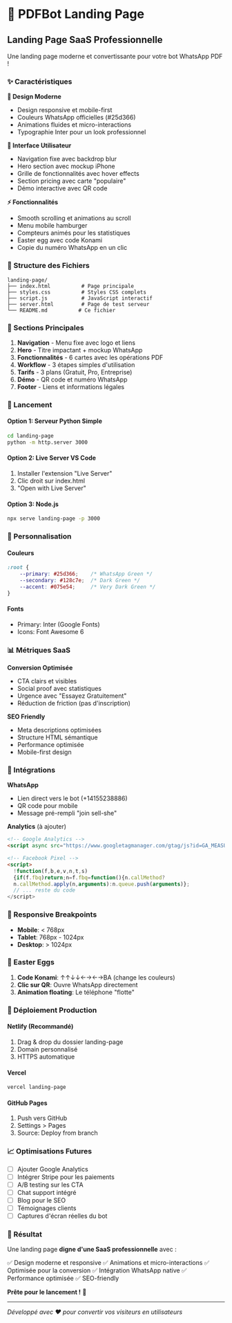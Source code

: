 # 🚀 PDFBot Landing Page

## Landing Page SaaS Professionnelle

Une landing page moderne et convertissante pour votre bot WhatsApp PDF !

### ✨ Caractéristiques

**🎨 Design Moderne**
- Design responsive et mobile-first
- Couleurs WhatsApp officielles (#25d366)
- Animations fluides et micro-interactions
- Typographie Inter pour un look professionnel

**📱 Interface Utilisateur**
- Navigation fixe avec backdrop blur
- Hero section avec mockup iPhone
- Grille de fonctionnalités avec hover effects
- Section pricing avec carte "populaire"
- Démo interactive avec QR code

**⚡ Fonctionnalités**
- Smooth scrolling et animations au scroll
- Menu mobile hamburger
- Compteurs animés pour les statistiques
- Easter egg avec code Konami
- Copie du numéro WhatsApp en un clic

### 📁 Structure des Fichiers

```
landing-page/
├── index.html          # Page principale
├── styles.css          # Styles CSS complets
├── script.js           # JavaScript interactif
├── server.html         # Page de test serveur
└── README.md          # Ce fichier
```

### 🎯 Sections Principales

1. **Navigation** - Menu fixe avec logo et liens
2. **Hero** - Titre impactant + mockup WhatsApp
3. **Fonctionnalités** - 6 cartes avec les opérations PDF
4. **Workflow** - 3 étapes simples d'utilisation
5. **Tarifs** - 3 plans (Gratuit, Pro, Entreprise)
6. **Démo** - QR code et numéro WhatsApp
7. **Footer** - Liens et informations légales

### 🚀 Lancement

#### Option 1: Serveur Python Simple
```bash
cd landing-page
python -m http.server 3000
```

#### Option 2: Live Server VS Code
1. Installer l'extension "Live Server"
2. Clic droit sur index.html
3. "Open with Live Server"

#### Option 3: Node.js
```bash
npx serve landing-page -p 3000
```

### 🎨 Personnalisation

#### Couleurs
```css
:root {
    --primary: #25d366;    /* WhatsApp Green */
    --secondary: #128c7e;  /* Dark Green */
    --accent: #075e54;     /* Very Dark Green */
}
```

#### Fonts
- Primary: Inter (Google Fonts)
- Icons: Font Awesome 6

### 📊 Métriques SaaS

**Conversion Optimisée**
- CTA clairs et visibles
- Social proof avec statistiques
- Urgence avec "Essayez Gratuitement"
- Réduction de friction (pas d'inscription)

**SEO Friendly**
- Meta descriptions optimisées
- Structure HTML sémantique
- Performance optimisée
- Mobile-first design

### 🔧 Intégrations

**WhatsApp**
- Lien direct vers le bot (+14155238886)
- QR code pour mobile
- Message pré-rempli "join sell-she"

**Analytics** (à ajouter)
```html
<!-- Google Analytics -->
<script async src="https://www.googletagmanager.com/gtag/js?id=GA_MEASUREMENT_ID"></script>

<!-- Facebook Pixel -->
<script>
  !function(f,b,e,v,n,t,s)
  {if(f.fbq)return;n=f.fbq=function(){n.callMethod?
  n.callMethod.apply(n,arguments):n.queue.push(arguments)};
  // ... reste du code
</script>
```

### 📱 Responsive Breakpoints

- **Mobile**: < 768px
- **Tablet**: 768px - 1024px  
- **Desktop**: > 1024px

### 🎪 Easter Eggs

1. **Code Konami**: ↑↑↓↓←→←→BA (change les couleurs)
2. **Clic sur QR**: Ouvre WhatsApp directement
3. **Animation floating**: Le téléphone "flotte"

### 🚀 Déploiement Production

#### Netlify (Recommandé)
1. Drag & drop du dossier landing-page
2. Domain personnalisé
3. HTTPS automatique

#### Vercel
```bash
vercel landing-page
```

#### GitHub Pages
1. Push vers GitHub
2. Settings > Pages
3. Source: Deploy from branch

### 📈 Optimisations Futures

- [ ] Ajouter Google Analytics
- [ ] Intégrer Stripe pour les paiements
- [ ] A/B testing sur les CTA
- [ ] Chat support intégré
- [ ] Blog pour le SEO
- [ ] Témoignages clients
- [ ] Captures d'écran réelles du bot

### 🎯 Résultat

Une landing page **digne d'une SaaS professionnelle** avec :

✅ Design moderne et responsive
✅ Animations et micro-interactions
✅ Optimisée pour la conversion
✅ Intégration WhatsApp native
✅ Performance optimisée
✅ SEO-friendly

**Prête pour le lancement !** 🚀

---

*Développé avec ❤️ pour convertir vos visiteurs en utilisateurs*
